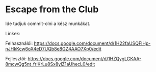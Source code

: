 # Escape from the Club
Ide tudjuk commit-olni a kész munkákat.

Linkek:

Felhasználói:
https://docs.google.com/document/d/1H22faUSQFIHp-nJHkKcw6oX4eD7UQb8e8GZ4AAO7Xp0/edit

Fejlesztői:
https://docs.google.com/document/d/1HZQygLGKAA-8mcwQg5nt_frlKrLu8Sx8ylZ1aUhecL0/edit
